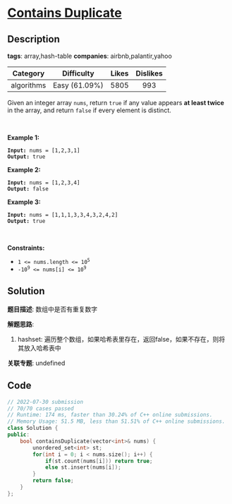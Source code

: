 # [Contains Duplicate](https://leetcode.com/problems/contains-duplicate/description/)

## Description

**tags**: array,hash-table
**companies**: airbnb,palantir,yahoo

|  Category  |  Difficulty   | Likes | Dislikes |
| :--------: | :-----------: | :---: | :------: |
| algorithms | Easy (61.09%) | 5805  |   993    |

<p>Given an integer array <code>nums</code>, return <code>true</code> if any value appears <strong>at least twice</strong> in the array, and return <code>false</code> if every element is distinct.</p>

<p>&nbsp;</p>
<p><strong>Example 1:</strong></p>
<pre><code><strong>Input:</strong> nums = [1,2,3,1]
<strong>Output:</strong> true</code></pre><p><strong>Example 2:</strong></p>
<pre><code><strong>Input:</strong> nums = [1,2,3,4]
<strong>Output:</strong> false</code></pre><p><strong>Example 3:</strong></p>
<pre><code><strong>Input:</strong> nums = [1,1,1,3,3,4,3,2,4,2]
<strong>Output:</strong> true</code></pre>
<p>&nbsp;</p>
<p><strong>Constraints:</strong></p>

<ul>
  <li><code>1 &lt;= nums.length &lt;= 10<sup>5</sup></code></li>
  <li><code>-10<sup>9</sup> &lt;= nums[i] &lt;= 10<sup>9</sup></code></li>
</ul>

## Solution

**题目描述**: 数组中是否有重复数字

**解题思路**:

1. hashset: 遍历整个数组，如果哈希表里存在，返回false，如果不存在，则将其放入哈希表中

**关联专题**: undefined

## Code

```cpp
// 2022-07-30 submission
// 70/70 cases passed
// Runtime: 174 ms, faster than 30.24% of C++ online submissions.
// Memory Usage: 51.5 MB, less than 51.51% of C++ online submissions.
class Solution {
public:
    bool containsDuplicate(vector<int>& nums) {
        unordered_set<int> st;
        for(int i = 0; i < nums.size(); i++) {
            if(st.count(nums[i])) return true;
            else st.insert(nums[i]);
        }
        return false;
    }
};
```
